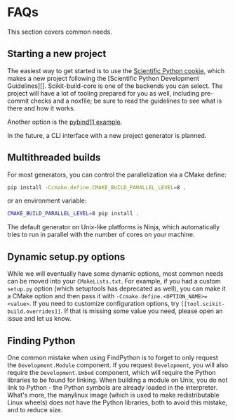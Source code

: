 # FAQs

This section covers common needs.

## Starting a new project

The easiest way to get started is to use the [Scientific Python cookie][], which
makes a new project following the [Scientific Python Development Guidelines][].
Scikit-build-core is one of the backends you can select. The project will have a
lot of tooling prepared for you as well, including pre-commit checks and a
noxfile; be sure to read the guidelines to see what is there and how it works.

Another option is the [pybind11 example][].

In the future, a CLI interface with a new project generator is planned.

## Multithreaded builds

For most generators, you can control the parallelization via a CMake define:

```bash
pip install -Ccmake.define.CMAKE_BUILD_PARALLEL_LEVEL=8 .
```

or an environment variable:

```bash
CMAKE_BUILD_PARALLEL_LEVEL=8 pip install .
```

The default generator on Unix-like platforms is Ninja, which automatically tries
to run in parallel with the number of cores on your machine.

## Dynamic setup.py options

While we will eventually have some dynamic options, most common needs can be
moved into your `CMakeLists.txt`. For example, if you had a custom `setup.py`
option (which setuptools has deprecated as well), you can make it a CMake option
and then pass it with `-Ccmake.define.<OPTION_NAME>=<value>`. If you need to
customize configuration options, try `[[tool.scikit-build.overrides]]`. If that
is missing some value you need, please open an issue and let us know.

## Finding Python

One common mistake when using FindPython is to forget to only request the
`Development.Module` component. If you request `Development`, you will also
require the `Development.Embed` component, which will require the Python
libraries to be found for linking. When building a module on Unix, you do not
link to Python - the Python symbols are already loaded in the interpreter.
What's more, the manylinux image (which is used to make redistributable Linux
wheels) does not have the Python libraries, both to avoid this mistake, and to
reduce size.

<!-- prettier-ignore-start -->

[scientific python cookie]: https://github.com/scientific-python/cookie
[scientific python development guide]: https://learn.scientific-python.org/development
[pybind11 example]: https://github.com/pybind/scikit_build_example

<!-- prettier-ignore-end -->
